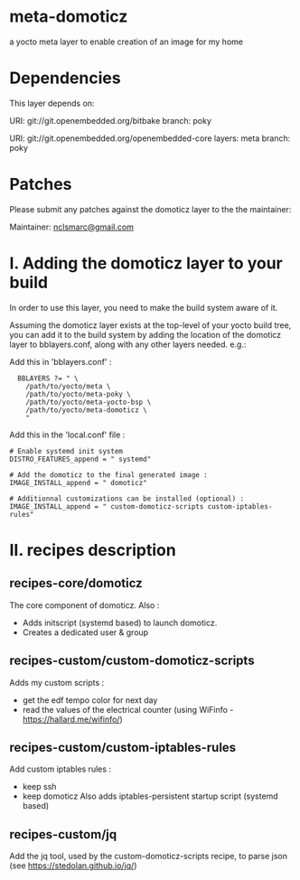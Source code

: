 # meta-domoticz
a yocto meta layer to enable creation of an image for my home


# Dependencies

This layer depends on:

  URI: git://git.openembedded.org/bitbake
  branch: poky

  URI: git://git.openembedded.org/openembedded-core
  layers: meta
  branch: poky


# Patches

Please submit any patches against the domoticz layer to the
the maintainer:

Maintainer: <nclsmarc@gmail.com>


# I. Adding the domoticz layer to your build

In order to use this layer, you need to make the build system aware of
it.

Assuming the domoticz layer exists at the top-level of your
yocto build tree, you can add it to the build system by adding the
location of the domoticz layer to bblayers.conf, along with any
other layers needed. e.g.:

Add this in 'bblayers.conf' :
```
  BBLAYERS ?= " \
    /path/to/yocto/meta \
    /path/to/yocto/meta-poky \
    /path/to/yocto/meta-yocto-bsp \
    /path/to/yocto/meta-domoticz \
    "
```

Add this in the 'local.conf' file :

```
# Enable systemd init system
DISTRO_FEATURES_append = " systemd"

# Add the domoticz to the final generated image :
IMAGE_INSTALL_append = " domoticz"

# Additionnal customizations can be installed (optional) :
IMAGE_INSTALL_append = " custom-domoticz-scripts custom-iptables-rules"

```

# II. recipes description

## recipes-core/domoticz

  The core component of domoticz.
  Also :
  * Adds initscript (systemd based) to launch domoticz.
  * Creates a dedicated user & group


## recipes-custom/custom-domoticz-scripts

  Adds my custom scripts :
  - get the edf tempo color for next day
  - read the values of the electrical counter (using WiFinfo - https://hallard.me/wifinfo/)

## recipes-custom/custom-iptables-rules

  Add custom iptables rules :
  - keep ssh
  - keep domoticz
  Also adds iptables-persistent startup script (systemd based)

## recipes-custom/jq

  Add the jq tool, used by the custom-domoticz-scripts recipe, to parse json (see https://stedolan.github.io/jq/)
